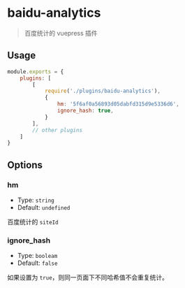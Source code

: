 # baidu-analytics

> 百度统计的 vuepress 插件

## Usage

``` js
module.exports = {
    plugins: [
        [
            require('./plugins/baidu-analytics'),
            {
                hm: '5f6af0a56893d05dabfd315d9e5336d6',
                ignore_hash: true,
            }
        ],
        // other plugins
    ]
}
```

## Options

### hm

- Type: `string`
- Default: `undefined`

百度统计的 `siteId`

### ignore_hash

- Type: `booleam`
- Default: `false`

如果设置为 `true`，则同一页面下不同哈希值不会重复统计。
